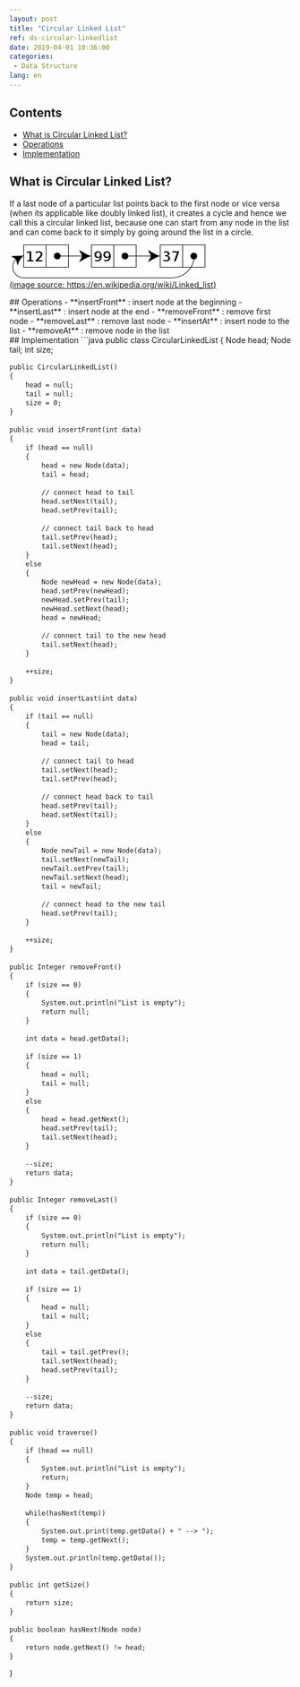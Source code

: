 ```yaml
---
layout: post
title: "Circular Linked List"
ref: ds-circular-linkedlist
date: 2019-04-01 10:36:00
categories: 
 - Data Structure
lang: en
---
```


## Contents
- [What is Circular Linked List?](#concept)
- [Operations](#op)
- [Implementation](#implement)

<div class="divider"></div>

## What is Circular Linked List? <a id="concept"></a>
If a last node of a particular list points back to the first node or vice versa (when its applicable
like doubly linked list), it creates a cycle and hence we call this a circular linked list, 
because one can start from any node in the list and can come back to it simply by
going around the list in a circle.

![Circular Linked List](/assets/images/data-structure/linked-list/cll.png)<br>
<span class="image-source">
[(image source: https://en.wikipedia.org/wiki/Linked_list)](https://en.wikipedia.org/wiki/Linked_list#Circular_linked_list)
</span>

<div class="divider"></div>
## Operations <a id="op"></a>
- **insertFront** : insert node at the beginning
- **insertLast** : insert node at the end
- **removeFront** : remove first node
- **removeLast** : remove last node
- **insertAt** : insert node to the list
- **removeAt** : remove node in the list

<div class="divider"></div>
## Implementation <a id="implement"></a>
```java
public class CircularLinkedList 
{
    Node head;
    Node tail;
    int size;

    public CircularLinkedList()
    {
        head = null;
        tail = null;
        size = 0;
    }

    public void insertFront(int data)
    {
        if (head == null)
        {
            head = new Node(data);
            tail = head;

            // connect head to tail
            head.setNext(tail);
            head.setPrev(tail);

            // connect tail back to head
            tail.setPrev(head);
            tail.setNext(head);
        }
        else
        {
            Node newHead = new Node(data);
            head.setPrev(newHead);
            newHead.setPrev(tail);
            newHead.setNext(head);
            head = newHead;

            // connect tail to the new head
            tail.setNext(head);
        }

        ++size;
    }

    public void insertLast(int data)
    {
        if (tail == null)
        {
            tail = new Node(data);
            head = tail;

            // connect tail to head
            tail.setNext(head);
            tail.setPrev(head);

            // connect head back to tail
            head.setPrev(tail);
            head.setNext(tail);
        }
        else
        {
            Node newTail = new Node(data);
            tail.setNext(newTail);
            newTail.setPrev(tail);
            newTail.setNext(head);
            tail = newTail;

            // connect head to the new tail
            head.setPrev(tail);
        }

        ++size;
    }

    public Integer removeFront()
    {
        if (size == 0)
        {
            System.out.println("List is empty");
            return null;
        }

        int data = head.getData();

        if (size == 1)
        {
            head = null;
            tail = null;
        }
        else
        {
            head = head.getNext();
            head.setPrev(tail);
            tail.setNext(head);
        }

        --size;
        return data;
    }

    public Integer removeLast()
    {
        if (size == 0)
        {
            System.out.println("List is empty");
            return null;
        }

        int data = tail.getData();

        if (size == 1)
        {
            head = null;
            tail = null;
        }
        else
        {
            tail = tail.getPrev();
            tail.setNext(head);
            head.setPrev(tail);
        }

        --size;
        return data;
    }

    public void traverse()
    {
        if (head == null)
        {
            System.out.println("List is empty");
            return;
        }
        Node temp = head;

        while(hasNext(temp))
        {
            System.out.print(temp.getData() + " --> ");
            temp = temp.getNext();
        }
        System.out.println(temp.getData());
    }

    public int getSize()
    {
        return size;
    }

    public boolean hasNext(Node node)
    {
        return node.getNext() != head;
    }
}
```
